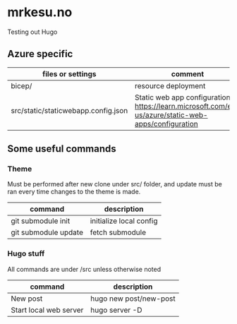 # mrkesu.no

Testing out Hugo

## Azure specific

| files or settings                   | comment                                                                                             |
| ----------------------------------- | --------------------------------------------------------------------------------------------------- |
| bicep/                              | resource deployment                                                                                 |
| src/static/staticwebapp.config.json | Static web app configuration: https://learn.microsoft.com/en-us/azure/static-web-apps/configuration |

## Some useful commands

### Theme

Must be performed after new clone under src/ folder, and update must be ran every time changes to the theme is made.

| command              | description             |
| -------------------- | ----------------------- |
| git submodule init   | initialize local config |
| git submodule update | fetch submodule         |

### Hugo stuff

All commands are under /src unless otherwise noted

| command                | description            |
| ---------------------- | ---------------------- |
| New post               | hugo new post/new-post |
| Start local web server | hugo server -D         |
